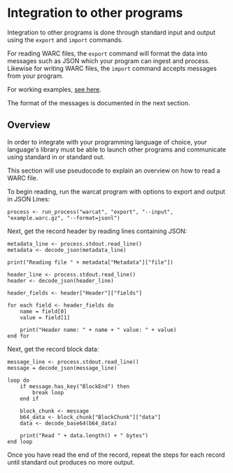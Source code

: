 # Integration to other programs

Integration to other programs is done through standard input and output using the `export` and `import` commands.

For reading WARC files, the `export` command will format the data into messages such as JSON which your program can ingest and process. Likewise for writing WARC files, the `import` command accepts messages from your program.

For working examples, [see here](https://github.com/chfoo/warcat-rs/tree/main/examples).

The format of the messages is documented in the next section.

## Overview

In order to integrate with your programming language of choice, your language's library must be able to launch other programs and communicate using standard in or standard out.

This section will use pseudocode to explain an overview on how to read a WARC file.

To begin reading, run the warcat program with options to export and output in JSON Lines:

```
process <- run_process("warcat", "export", "--input", "example.warc.gz", "--format=jsonl")
```

Next, get the record header by reading lines containing JSON:

```
metadata_line <- process.stdout.read_line()
metadata <- decode_json(metadata_line)

print("Reading file " + metadata["Metadata"]["file"])

header_line <- process.stdout.read_line()
header <- decode_json(header_line)

header_fields <- header["Header"]["fields"]

for each field <- header_fields do
    name = field[0]
    value = field[1]

    print("Header name: " + name + " value: " + value)
end for
```

Next, get the record block data:

```
message_line <- process.stdout.read_line()
message = decode_json(message_line)

loop do
    if message.has_key("BlockEnd") then
        break loop
    end if

    block_chunk <- message
    b64_data <- block_chunk["BlockChunk"]["data"]
    data <- decode_base64(b64_data)

    print("Read " + data.length() + " bytes")
end loop
```

Once you have read the end of the record, repeat the steps for each record until standard out produces no more output.
